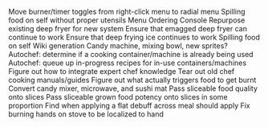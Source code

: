 Move burner/timer toggles from right-click menu to radial menu
Spilling food on self without proper utensils
Menu Ordering Console
Repurpose existing deep fryer for new system
Ensure that emagged deep fryer can continue to work
Ensure that deep frying ice continues to work
Spilling food on self
Wiki generation
Candy machine, mixing bowl, new sprites?
Autochef: determine if a cooking container/machine is already being used
Autochef: queue up in-progress recipes for in-use containers/machines
Figure out how to integrate expert chef knowledge
Tear out old chef cooking manuals/guides
Figure out what actually triggers food to get burnt
Convert candy mixer, microwave, and sushi mat
Pass sliceable food quality onto slices
Pass sliceable grown food potency onto slices in some proportion
Find when applying a flat debuff across meal should apply
Fix burning hands on stove to be localized to hand
